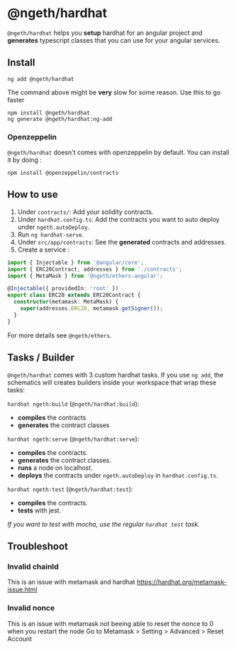 # @ngeth/hardhat

`@ngeth/hardhat` helps you **setup** hardhat for an angular project and **generates** typescript classes that you can use for your angular services.

## Install
```
ng add @ngeth/hardhat
```

The command above might be **very** slow for some reason. Use this to go faster
```
npm install @ngeth/hardhat
ng generate @ngeth/hardhat:ng-add
```


### Openzeppelin
`@ngeth/hardhat` doesn't comes with openzeppelin by default.
You can install it by doing : 
```
npm install @openzeppelin/contracts
```

## How to use
1. Under `contracts/`: Add your solidity contracts.
2. Under `hardhat.config.ts`: Add the contracts you want to auto deploy under `ngeth.autoDeploy`.
3. Run `ng hardhat-serve`.
4. Under `src/app/contracts`: See the **generated** contracts and addresses.
5. Create a service : 

```typescript
import { Injectable } from '@angular/core';
import { ERC20Contract, addresses } from './contracts';
import { MetaMask } from '@ngeth/ethers-angular';

@Injectable({ providedIn: 'root' })
export class ERC20 extends ERC20Contract {
  constructor(metamask: MetaMask) {
    super(addresses.ERC20, metamask.getSigner());
  }
}
```
For more details see `@ngeth/ethers`.


## Tasks / Builder
`@ngeth/hardhat` comes with 3 custom hardhat tasks.
If you use `ng add`, the schematics will creates builders inside your workspace that wrap these tasks:

`hardhat ngeth:build` (`@ngeth/hardhat:build`):
- **compiles** the contracts
- **generates** the contract classes

`hardhat ngeth:serve` (`@ngeth/hardhat:serve`): 
- **compiles** the contracts.
- **generates** the contract classes.
- **runs** a node on localhost.
- **deploys** the contracts under `ngeth.autoDeploy` in `hardhat.config.ts`.

`hardhat ngeth:test` (`@ngeth/hardhat:test`):
- **compiles** the contracts.
- **tests** with jest.

_If you want to test with mocha, use the regular `hardhat test` task._

## Troubleshoot

### Invalid chainId
This is an issue with metamask and hardhat
https://hardhat.org/metamask-issue.html

### Invalid nonce
This is an issue with metamask not beeing able to reset the nonce to 0 when you restart the node
Go to Metamask > Setting > Advanced > Reset Account